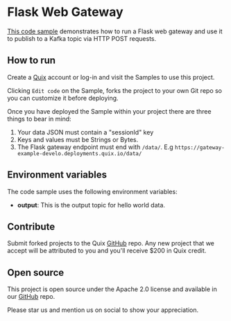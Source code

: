 # Flask Web Gateway

[This code sample](https://github.com/quixio/quix-samples/tree/develop/python/sources/web_api_gateway) demonstrates how to run a Flask web gateway and use it to publish to a Kafka topic via HTTP POST requests.

## How to run

Create a [Quix](https://portal.platform.quix.ai/self-sign-up?xlink=github) account or log-in and visit the Samples to use this project.

Clicking `Edit code` on the Sample, forks the project to your own Git repo so you can customize it before deploying.

Once you have deployed the Sample within your project there are three things to bear in mind:

1. Your data JSON must contain a "sessionId" key 
2. Keys and values must be Strings or Bytes.
3. The Flask gateway endpoint must end with `/data/`. E.g `https://gateway-example-develo.deployments.quix.io/data/`

## Environment variables

The code sample uses the following environment variables:

- **output**: This is the output topic for hello world data.

## Contribute

Submit forked projects to the Quix [GitHub](https://github.com/quixio/quix-samples) repo. Any new project that we accept will be attributed to you and you'll receive $200 in Quix credit.

## Open source

This project is open source under the Apache 2.0 license and available in our [GitHub](https://github.com/quixio/quix-samples) repo.

Please star us and mention us on social to show your appreciation.
